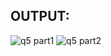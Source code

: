 ## OUTPUT:

![q5 part1](https://github.com/amnaa26/OOP/assets/142903458/f4697a7e-b577-4a5c-9a54-ee1e56aa03aa)
![q5 part2](https://github.com/amnaa26/OOP/assets/142903458/1fcdb85f-b108-4734-914e-57d645b3bf69)


